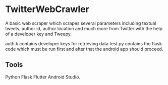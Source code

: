 # TwitterWebCrawler

A basic web scraper which scrapes several parameters including textual tweets, author id, author location and much more from Twitter with the help of a developer key and Tweepy.

auth.k contains developer keys for retrieving data
test.py contains the flask code which must be run first and after that the android app should proceed.
## Tools
Python 
Flask
Flutter 
Android Studio. 
